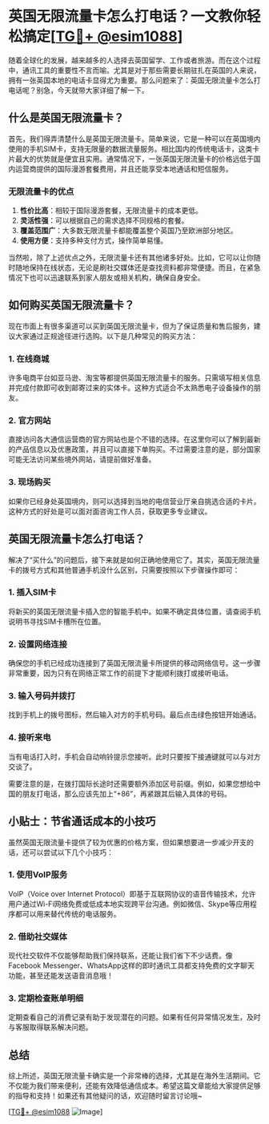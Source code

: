 # 英国无限流量卡怎么打电话？一文教你轻松搞定[[TG💪+ @esim1088](https://t.me/s/esim1088)]

随着全球化的发展，越来越多的人选择去英国留学、工作或者旅游。而在这个过程中，通讯工具的重要性不言而喻。尤其是对于那些需要长期驻扎在英国的人来说，拥有一张英国本地的电话卡显得尤为重要。那么问题来了：英国无限流量卡怎么打电话呢？别急，今天就带大家详细了解一下。

## 什么是英国无限流量卡？

首先，我们得弄清楚什么是英国无限流量卡。简单来说，它是一种可以在英国境内使用的手机SIM卡，支持无限量的数据流量服务。相比国内的传统电话卡，这类卡片最大的优势就是便宜且实用。通常情况下，一张英国无限流量卡的价格远低于国内运营商提供的国际漫游套餐费用，并且还能享受本地通话和短信服务。

### 无限流量卡的优点

1. **性价比高**：相较于国际漫游套餐，无限流量卡的成本更低。
2. **灵活性强**：可以根据自己的需求选择不同规格的套餐。
3. **覆盖范围广**：大多数无限流量卡都能覆盖整个英国乃至欧洲部分地区。
4. **使用方便**：支持多种支付方式，操作简单易懂。

当然啦，除了上述优点之外，无限流量卡还有其他诸多好处。比如，它可以让你随时随地保持在线状态，无论是刷社交媒体还是查找资料都非常便捷。而且，在紧急情况下也可以迅速联系到家人朋友或相关机构，确保自身安全。

## 如何购买英国无限流量卡？

现在市面上有很多渠道可以买到英国无限流量卡，但为了保证质量和售后服务，建议大家通过正规途径进行选购。以下是几种常见的购买方法：

### 1. 在线商城

许多电商平台如亚马逊、淘宝等都提供英国无限流量卡的服务。只需填写相关信息并完成付款即可收到邮寄过来的实体卡。这种方式适合不太熟悉电子设备操作的朋友。

### 2. 官方网站

直接访问各大通信运营商的官方网站也是个不错的选择。在这里你可以了解到最新的产品信息以及优惠政策，并且可以直接下单购买。不过需要注意的是，部分国家可能无法访问某些境外网站，请提前做好准备。

### 3. 现场购买

如果你已经身处英国境内，则可以选择到当地的电信营业厅亲自挑选合适的卡片。这种方式的好处是可以面对面咨询工作人员，获取更多专业建议。

## 英国无限流量卡怎么打电话？

解决了“买什么”的问题后，接下来就是如何正确地使用它了。其实，英国无限流量卡的拨号方式和其他普通手机没什么区别，只需要按照以下步骤操作即可：

### 1. 插入SIM卡

将新买的英国无限流量卡插入您的智能手机中。如果不确定具体位置，请查阅手机说明书寻找SIM卡槽所在位置。

### 2. 设置网络连接

确保您的手机已经成功连接到了英国无限流量卡所提供的移动网络信号。这一步骤非常重要，因为只有在网络正常工作的前提下才能顺利拨打或接听电话。

### 3. 输入号码并拨打

找到手机上的拨号图标，然后输入对方的手机号码。最后点击绿色按钮开始通话。

### 4. 接听来电

当有电话打入时，手机会自动响铃提示您接听。此时只要按下接通键就可以与对方交谈了。

需要注意的是，在拨打国际长途时还需要额外添加区号前缀。例如，如果您想给中国的朋友打电话，那么应该先加上“+86”，再紧跟其后输入具体的号码。

## 小贴士：节省通话成本的小技巧

虽然英国无限流量卡提供了较为优惠的价格方案，但如果想要进一步减少开支的话，还可以尝试以下几个小技巧：

### 1. 使用VoIP服务

VoIP（Voice over Internet Protocol）即基于互联网协议的语音传输技术，允许用户通过Wi-Fi网络免费或低成本地实现跨平台沟通。例如微信、Skype等应用程序都可以用来替代传统的电话服务。

### 2. 借助社交媒体

现代社交软件不仅能够帮助我们保持联系，还能让我们省下不少话费。像Facebook Messenger、WhatsApp这样的即时通讯工具都支持免费的文字聊天功能，甚至还能发送语音消息哦！

### 3. 定期检查账单明细

定期查看自己的消费记录有助于发现潜在的问题。如果有任何异常情况发生，及时与客服取得联系解决问题。

## 总结

综上所述，英国无限流量卡确实是一个非常棒的选择，尤其是在海外生活期间。它不仅能为我们带来便利，还能有效降低通信成本。希望这篇文章能给大家提供足够的指导和支持！如果还有其他疑问的话，欢迎随时留言讨论哦~

[[TG💪+ @esim1088](https://t.me/s/esim1088) ![Image](https://i.postimg.cc/4NQfJmqS/Snipaste-2025-05-13-00-14-12.png)]